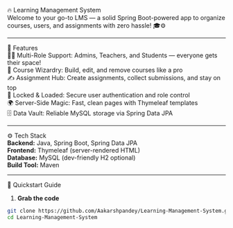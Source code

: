 🔥 Learning Management System  
Welcome to your go-to LMS — a solid Spring Boot-powered app to organize courses, users, and assignments with zero hassle! 🎓⚙️

---

🚩 Features  
🧑‍🏫 Multi-Role Support: Admins, Teachers, and Students — everyone gets their space!  
📖 Course Wizardry: Build, edit, and remove courses like a pro  
✍️ Assignment Hub: Create assignments, collect submissions, and stay on top  
🔐 Locked & Loaded: Secure user authentication and role control  
🌍 Server-Side Magic: Fast, clean pages with Thymeleaf templates  
🗄️ Data Vault: Reliable MySQL storage via Spring Data JPA  

---

⚙️ Tech Stack  
**Backend:** Java, Spring Boot, Spring Data JPA  
**Frontend:** Thymeleaf (server-rendered HTML)  
**Database:** MySQL (dev-friendly H2 optional)  
**Build Tool:** Maven  

---

🚀 Quickstart Guide  

1. **Grab the code**  
```bash
git clone https://github.com/Aakarshpandey/Learning-Management-System.git
cd Learning-Management-System
